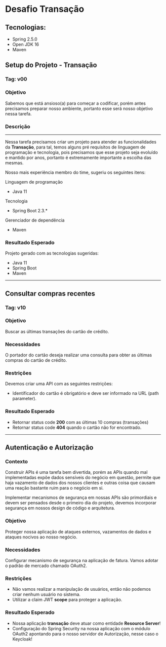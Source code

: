 # Desafio Transação

## Tecnologias:

* Spring 2.5.0
* Open JDK 16
* Maven

## Setup do Projeto - Transação

### Tag: v00

### Objetivo

Sabemos que está ansioso(a) para começar a codificar, porém antes precisamos preparar nosso ambiente, portanto esse será nosso objetivo nessa tarefa.

### Descrição

------

Nessa tarefa precisamos criar um projeto para atender as funcionalidades da **Transação**, para tal, temos alguns pré requisitos de linguagem de programação e tecnologia, pois precisamos que esse projeto seja evoluído e mantido por anos, portanto é extremamente importante a escolha das mesmas.

Nosso mais experiência membro do time, sugeriu os seguintes itens:

Linguagem de programação

- Java 11

Tecnologia

- Spring Boot 2.3.*

Gerenciador de dependência

- Maven

### Resultado Esperado

Projeto gerado com as tecnologias sugeridas:

- Java 11
- Spring Boot
- Maven

------

## Consultar compras recentes

### Tag: v10

### Objetivo

Buscar as últimas transações do cartão de crédito.

### Necessidades

O portador do cartão deseja realizar uma consulta para obter as últimas compras do cartão de crédito.

### Restrições

Devemos criar uma API com as seguintes restrições:

- Identificador do cartão é obrigatório e deve ser informado na URL (path parameter).

### Resultado Esperado

- Retornar status code **200** com as últimas 10 compras (transações)
- Retornar status code **404** quando o cartão não for encontrado.

------

## Autenticação e Autorização

### Contexto

Construir APIs é uma tarefa bem divertida, porém as APIs quando mal implementadas expõe dados sensíveis do negócio em questão, permite que haja vazamento de dados dos nossos clientes e outras coisa que causam uma reação bastante ruim para o negócio em si.

Implementar mecanismos de segurança em nossas APIs são primordiais e devem ser pensados desde o primeiro dia do projeto, devemos incorporar segurança em nossos design de código e arquitetura.

### Objetivo

Proteger nossa aplicação de ataques externos, vazamentos de dados e ataques nocivos ao nosso negócio.

### Necessidades

Configurar mecanismo de segurança na aplicação de fatura. Vamos adotar o padrão de mercado chamado OAuth2.

### Restrições

- Não vamos realizar a manipulação de usuários, então não podemos criar nenhum usuário no sistema.
- Utilizar a claim JWT **scope** para proteger a aplicação.

### Resultado Esperado

- Nossa aplicação **transação** deve atuar como entidade **Resource Server**!
- Configuração do Spring Security na nossa aplicação com o módulo OAuth2 apontando para o nosso servidor de Autorização, nesse caso o Keycloak!
